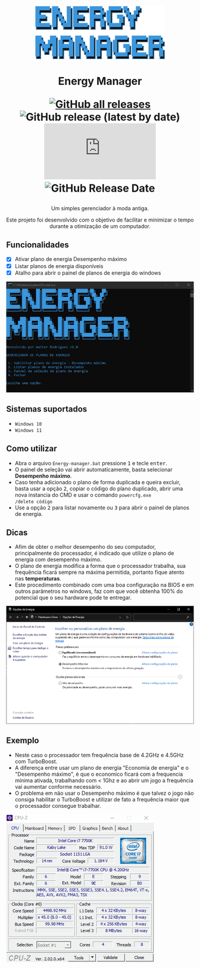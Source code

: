 <p align="center">
  <img width="350" align="center" src="Screenshots/1.png">
</p>
<h1 align="center">Energy Manager

  [![GitHub all releases](https://img.shields.io/github/downloads/waltinho17/energymanager/total?label=download)](/Energy-manager.bat?raw=true)
  ![GitHub release (latest by date)](https://img.shields.io/github/v/release/waltinho17/energymanager)
  ![GitHub file size in bytes](https://img.shields.io/github/size/waltinho17/energymanager/Energy-manager.bat)
  ![GitHub Release Date](https://img.shields.io/github/release-date/waltinho17/energymanager)
</h1>
<p align="center">
  Um simples gerenciador à moda antiga.
</p>
<p align="center">Este projeto foi desenvolvido com o objetivo de facilitar e minimizar o tempo durante a otimização de um computador.</b></p>

## Funcionalidades
* [x] Ativar plano de energia Desempenho máximo
* [x] Listar planos de energia disponíveis
* [x] Atalho para abrir o painel de planos de energia do windows

![EnergyManager](Screenshots/Animação.gif)

## Sistemas suportados
* <code>Windows 10</code>
* <code>Windows 11</code>

## Como utilizar
* Abra o arquivo <code>Energy-manager.bat</code> pressione <kbd>1</kbd> e tecle <kbd>enter</kbd>.
* O painel de seleção vai abrir automaticamente, basta selecionar <b>Desempenho máximo</b>.
* Caso tenha adicionado o plano de forma duplicada e queira excluir, basta usar a opção <kbd>2</kbd>, copiar o código do plano duplicado, abrir uma nova instancia do CMD e usar o comando <code>powercfg.exe /delete código</code>
* Use a opção <kbd>2</kbd> para listar novamente ou <kbd>3</kbd> para abrir o painel de planos de energia.

## Dicas
* Afim de obter o melhor desempenho do seu computador, principalmente do processador, é indicado que utilize o plano de energia com desempenho máximo.
* O plano de energia modifica a forma que o processador trabalha, sua frequência ficará sempre na máxima permitida, portanto fique atento nas <b>temperaturas</b>. 
* Este procedimento combinado com uma boa configuração na BIOS e em outros parâmetros no windows, faz com que você obtenha 100% do potencial que o seu hardware pode te entregar.

![Gerenciador](Screenshots/2.png)

## Exemplo
* Neste caso o processador tem frequência base de 4.2GHz e 4.5GHz com TurboBoost.
* A diferença entre usar um plano de energia "Economia de energia" e o "Desempenho máximo", é que o economico ficará com a frequencia mínima ativada, trabalhando com < 1Ghz e ao abrir um jogo a frequência vai aumentar conforme necessário.
* O problema em não usar o Desempenho máximo é que talvez o jogo não consiga habilitar o TurboBoost e utilizar de fato a frequência maior que o processador consegue trabalhar.

![cpu](Screenshots/CPU1.gif)